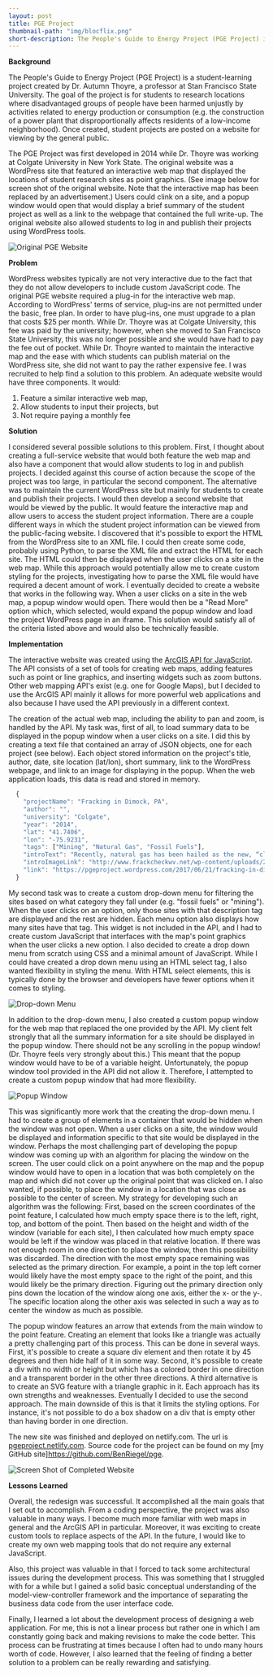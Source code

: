 ```yaml
---
layout: post
title: PGE Project
thumbnail-path: "img/blocflix.png"
short-description: The People's Guide to Energy Project (PGE Project) is a student-learning project created by Dr. Autumn Thoyre, a professor at Stan Francisco State University.
---
```


**Background**

The People's Guide to Energy Project (PGE Project) is a student-learning project created by Dr. Autumn Thoyre, a professor at Stan Francisco State University. The goal of the project is for students to research locations where disadvantaged groups of people have been harmed unjustly by activities related to energy production or consumption (e.g. the construction of a power plant that disproportionally affects residents of a low-income neighborhood). Once created, student projects are posted on a website for viewing by the general public.

The PGE Project was first developed in 2014 while Dr. Thoyre was working at Colgate University in New York State. The original website was a WordPress site that featured an interactive web map that displayed the locations of student research sites as point graphics. (See image below for screen shot of the original website. Note that the interactive map has been replaced by an advertisement.) Users could clink on a site, and a popup window would open that would display a brief summary of the student project as well as a link to the webpage that contained the full write-up. The original website also allowed students to log in and publish their projects using WordPress tools.

![Original PGE Website](/img/PGE_Case_Study/IMG1.png)

**Problem**

WordPress websites typically are not very interactive due to the fact that they do not allow developers to include custom JavaScript code. The original PGE website required a plug-in for the interactive web map.  According to WordPress' terms of service, plug-ins are not permitted under the basic, free plan. In order to have plug-ins, one must upgrade to a plan that costs $25 per month. While Dr. Thoyre was at Colgate University, this fee was paid by the university; however, when she moved to San Francisco State University, this was no longer possible and she would have had to pay the fee out of pocket.  While Dr. Thoyre wanted to maintain the interactive map and the ease with which students can publish material on the WordPress site, she did not want to pay the rather expensive fee. I was recruited to help find a solution to this problem. An adequate website would have three components. It would:

1)	Feature a similar interactive web map,  
2)	Allow students to input their projects, but
3)	Not require paying a monthly fee

**Solution**

I considered several possible solutions to this problem. 	First, I thought about creating a full-service website that would both feature the web map and also have a component that would allow students to log in and publish projects. I decided against this course of action because the scope of the project was too large, in particular the second component. The alternative was to maintain the current WordPress site but mainly for students to create and publish their projects. I would then develop a second website that would be viewed by the public. It would feature the interactive map and allow users to access the student project information. There are a couple different ways in which the student project information can be viewed from the public-facing website. I discovered that it's possible to export the HTML from the WordPress site to an XML file. I could then create some code, probably using Python, to parse the XML file and extract the HTML for each site. The HTML could then be displayed when the user clicks on a site in the web map. While this approach would potentially allow me to create custom styling for the projects, investigating how to parse the XML file would have required a decent amount of work. I eventually decided to create a website that works in the following way. When a user clicks on a site in the web map, a popup window would open. There would then be a "Read More" option which, which selected, would expand the popup window and load the project WordPress page in an iframe. This solution would satisfy all of the criteria listed above and would also be technically feasible.

**Implementation**

The interactive website was created using the [ArcGIS API for JavaScript](https://developers.arcgis.com/javascript/3/). The API consists of a set of tools for creating web maps, adding features such as point or line graphics, and inserting widgets such as zoom buttons.  Other web mapping API's exist (e.g. one for Google Maps), but I decided to use the ArcGIS API mainly it allows for more powerful web applications and also because I have used the API previously in a different context.

The creation of the actual web map, including the ability to pan and zoom, is handled by the API. My task was, first of all, to load summary data to be displayed in the popup window when a user clicks on a site. I did this by creating a text file that contained an array of JSON objects, one for each project (see below). Each object stored information on the project's title, author, date, site location (lat/lon), short summary, link to the WordPress webpage, and link to an image for displaying in the popup. When the web application loads, this data is read and stored in memory.

```javascript
  {
    "projectName": "Fracking in Dimock, PA",
    "author": "",
    "university": "Colgate",
    "year": "2014",
    "lat": "41.7406",
    "lon": "-75.9231",
    "tags": ["Mining", "Natural Gas", "Fossil Fuels"],
    "introText": "Recently, natural gas has been hailed as the new, “clean” fossil fuel and hydraulic fracturing (fracking) as the 21st century technology making it possible. This project considers Dimock, Pennsylvania, where 130 violations were filed against Cabot Oil and Gas, which leased land from locals to extract shale gas.",
    "introImageLink": "http://www.frackcheckwv.net/wp-content/uploads/2013/02/Marcellus-shale-EIA.jpg",
    "link": "https://pgeproject.wordpress.com/2017/06/21/fracking-in-dimock-pa/"
  }
```

My second task was to create a custom drop-down menu for filtering the sites based on what category they fall under (e.g. "fossil fuels" or "mining"). When the user clicks on an option, only those sites with that description tag are displayed and the rest are hidden. Each menu option also displays how many sites have that tag. This widget is not included in the API, and I had to create custom JavaScript that interfaces with the map's point graphics when the user clicks a new option. I also decided to create a drop down menu from scratch using CSS and a minimal amount of JavaScript. While I could have created a drop down menu using an HTML select tag, I also wanted flexibility in styling the menu. With HTML select elements, this is typically done by the browser and developers have fewer options when it comes to styling.

![Drop-down Menu](/img/PGE_Case_Study/IMG3.png)

In addition to the drop-down menu, I also created a custom popup window for the web map that replaced the one provided by the API. My client felt strongly that all the summary information for a site should be displayed in the popup window. There should not be any scrolling in the popup window! (Dr. Thoyre feels very strongly about this.) This meant that the popup window would have to be of a variable height. Unfortunately, the popup window tool provided in the API did not allow it. Therefore, I attempted to create a custom popup window that had more flexibility.

![Popup Window](/img/PGE_Case_Study/IMG4.png)

This was significantly more work that the creating the drop-down menu. I had to create a group of elements in a container that would be hidden when the window was not open. When a user clicks on a site, the window would be displayed and information specific to that site would be displayed in the window. Perhaps the most challenging part of developing the popup window was coming up with an algorithm for placing the window on the screen. The user could click on a point anywhere on the map and the popup window would have to open in a location that was both completely on the map and which did not cover up the original point that was clicked on. I also wanted, if possible, to place the window in a location that was close as possible to the center of screen. My strategy for developing such an algorithm was the following: First, based on the screen coordinates of the point feature, I calculated how much empty space there is to the left, right, top, and bottom of the point. Then based on the height and width of the window (variable for each site), I then calculated how much empty space would be left if the window was placed in that relative location. If there was not enough room in one direction to place the window, then this possibility was discarded. The direction with the most empty space remaining was selected as the primary direction. For example, a point in the top left corner would likely have the most empty space to the right of the point, and this would likely be the primary direction. Figuring out the primary direction only pins down the location of the window along one axis, either the x- or the y-. The specific location along the other axis was selected in such a way as to center the window as much as possible.

The popup window features an arrow that extends from the main window to the point feature. Creating an element that looks like a triangle was actually a pretty challenging part of this process. This can be done in several ways. First, it's possible to create a square div element and then rotate it by 45 degrees and then hide half of it in some way. Second, it's possible to create a div with no width or height but which has a colored border in one direction and a transparent border in the other three directions. A third alternative is to create an SVG feature with a triangle graphic in it. Each approach has its own strengths and weaknesses. Eventually I decided to use the second approach. The main downside of this is that it limits the styling options. For instance, it's not possible to do a box shadow on a div that is empty other than having border in one direction.

The new site was finished and deployed on netlify.com. The url is [pgeproject.netlify.com](pgeproject.netlify.com). Source code for the project can be found on my [my GitHub site]https://github.com/BenRiegel/pge.

![Screen Shot of Completed Website](/img/PGE_Case_Study/IMG2.png)

**Lessons Learned**

Overall, the redesign was successful. It accomplished all the main goals that I set out to accomplish. From a coding perspective, the project was also valuable in many ways.  I become much more familiar with web maps in general and the ArcGIS API in particular.  Moreover, it was exciting to create custom tools to replace aspects of the API. In the future, I would like to create my own web mapping tools that do not require any external JavaScript.

Also, this project was valuable in that I forced to tack some architectural issues during the development process. This was something that I struggled with for a while but I gained a solid basic conceptual understanding of the model-view-controller framework and the importance of separating the business data code from the user interface code.

Finally, I learned a lot about the development process of designing a web application. For me, this is not a linear process but rather one in which I am constantly going back and making revisions to make the code better. This process can be frustrating at times because I often had to undo many hours worth of code. However, I also learned that the feeling of finding a better solution to a problem can be really rewarding and satisfying.
